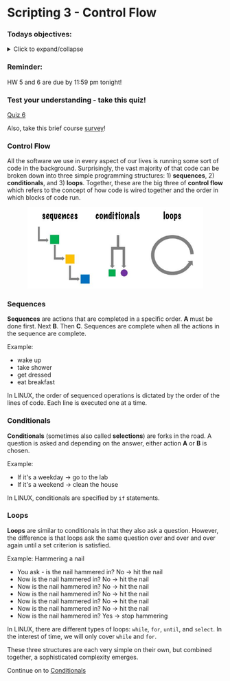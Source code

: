 # Scripting 3 - Control Flow

### Todays objectives: 

<details>
  <summary>Click to expand/collapse</summary>

---

- **Vocabulary**
  - Control flow
  - Sequences
  - Conditionals (also called selections)
  - Loops

- **Things you should know how to do after this class**
  - Be able to differentiate sequences, conditionals, and loops
  - Write a basic conditional statement using "if"
  - Write a basic conditional statement using "for"
  - Be able to use a string operation to replace file extensions
  - Be able to loop over a list of arguments supplied to the script using "$@"

- **Commands covered**
  - String operations:
    - `newvar=${oldvar/a/A}`
    - `newvar=${oldvar//a/A}`
    - `newvar=${oldvar/#To/So}`
    - `newvar=${oldvar/%txt/fastq}`
    - `newvar=${oldvar:3}`
    - `newvar=${oldvar:3:4}`
  - `if`
  - `else`
  - `elif`
  - `for`
  - `while`

---

</details>


### Reminder: 

HW 5 and 6 are due by 11:59 pm tonight!

### Test your understanding - take this quiz!

[Quiz 6](https://forms.gle/Ck9tM4q91brAZ8457)

Also, take this brief course [survey](https://colostate.az1.qualtrics.com/jfe/form/SV_01Jwotnp3Pa8fVs)!

### Control Flow

All the software we use in every aspect of our lives is running some sort of code in the background. Surprisingly, the vast majority of that code can be broken down into three simple programming structures: 1) **sequences**, 2) **conditionals**, and 3) **loops**. Together, these are the big three of **control flow** which refers to the concept of how code is wired together and the order in which blocks of code run.

<p align="center">
<img width="410" alt="controlFlow" src="https://github.com/jesshill/CSU-2025FA-DSCI-510-001_LINUX_as_a_computational_platform/blob/main/Images/sequence_cond_loops.png">
</p>

### Sequences

**Sequences** are actions that are completed in a specific order. **A** must be done first. Next **B**. Then **C**. Sequences are complete when all the actions in the sequence are complete.

Example:
- wake up
- take shower
- get dressed
- eat breakfast

In LINUX, the order of sequenced operations is dictated by the order of the lines of code. Each line is executed one at a time.

### Conditionals 

**Conditionals** (sometimes also called **selections**) are forks in the road. A question is asked and depending on the answer, either action **A** or **B** is chosen.

Example:
- If it's a weekday → go to the lab
- If it's a weekend → clean the house

In LINUX, conditionals are specified by `if` statements.

### Loops

**Loops** are similar to conditionals in that they also ask a question. However, the difference is that loops ask the same question over and over and over again until a set criterion is satisfied.

Example: Hammering a nail
- You ask - is the nail hammered in? No → hit the nail
- Now is the nail hammered in? No → hit the nail
- Now is the nail hammered in? No → hit the nail
- Now is the nail hammered in? No → hit the nail
- Now is the nail hammered in? No → hit the nail
- Now is the nail hammered in? No → hit the nail
- Now is the nail hammered in? Yes → stop hammering

In LINUX, there are different types of loops: `while`, `for`, `until`, and `select`. In the interest of time, we will only cover `while` and `for`.

These three structures are each very simple on their own, but combined together, a sophisticated complexity emerges.

Continue on to [Conditionals](4-2_Conditionals.md)
